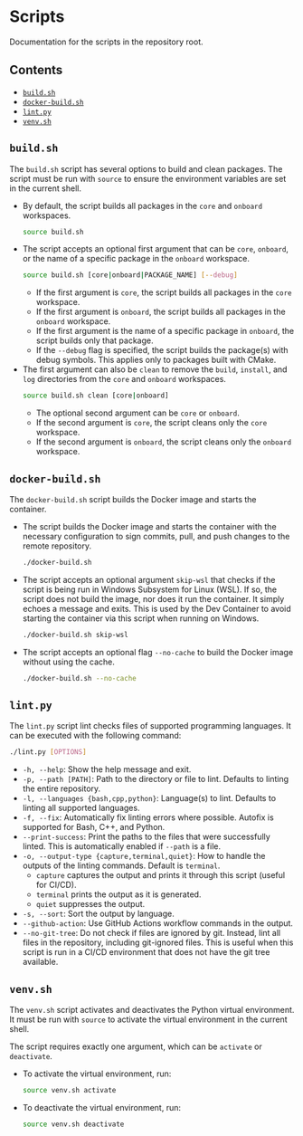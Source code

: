 # Scripts

Documentation for the scripts in the repository root.

## Contents
- [`build.sh`](#buildsh)
- [`docker-build.sh`](#docker-buildsh)
- [`lint.py`](#lintpy)
- [`venv.sh`](#venvsh)

## `build.sh`
The `build.sh` script has several options to build and clean packages. The script must be run with `source` to ensure the environment variables are set in the current shell.
- By default, the script builds all packages in the `core` and `onboard` workspaces.
    ```bash
    source build.sh
    ```
- The script accepts an optional first argument that can be `core`, `onboard`, or the name of a specific package in the `onboard` workspace.
    ```bash
    source build.sh [core|onboard|PACKAGE_NAME] [--debug]
    ```
    - If the first argument is `core`, the script builds all packages in the `core` workspace.
    - If the first argument is `onboard`, the script builds all packages in the `onboard` workspace.
    - If the first argument is the name of a specific package in `onboard`, the script builds only that package.
    - If the `--debug` flag is specified, the script builds the package(s) with debug symbols. This applies only to packages built with CMake.
- The first argument can also be `clean` to remove the `build`, `install`, and `log` directories from the `core` and `onboard` workspaces.
    ```bash
    source build.sh clean [core|onboard]
    ```
    - The optional second argument can be `core` or `onboard`.
    - If the second argument is `core`, the script cleans only the `core` workspace.
    - If the second argument is `onboard`, the script cleans only the `onboard` workspace.

## `docker-build.sh`
The `docker-build.sh` script builds the Docker image and starts the container.
- The script builds the Docker image and starts the container with the necessary configuration to sign commits, pull, and push changes to the remote repository.
    ```bash
    ./docker-build.sh
    ```
- The script accepts an optional argument `skip-wsl` that checks if the script is being run in Windows Subsystem for Linux (WSL). If so, the script does not build the image, nor does it run the container. It simply echoes a message and exits. This is used by the Dev Container to avoid starting the container via this script when running on Windows.
    ```bash
    ./docker-build.sh skip-wsl
    ```
- The script accepts an optional flag `--no-cache` to build the Docker image without using the cache.
    ```bash
    ./docker-build.sh --no-cache
    ```

## `lint.py`
The `lint.py` script lint checks files of supported programming languages. It can be executed with the following command:
```bash
./lint.py [OPTIONS]
```
- `-h, --help`: Show the help message and exit.
- `-p, --path [PATH]`: Path to the directory or file to lint. Defaults to linting the entire repository.
- `-l, --languages {bash,cpp,python}`: Language(s) to lint. Defaults to linting all supported languages.
- `-f, --fix`: Automatically fix linting errors where possible. Autofix is supported for Bash, C++, and Python.
- `--print-success`: Print the paths to the files that were successfully linted. This is automatically enabled if `--path` is a file.
- `-o, --output-type {capture,terminal,quiet}`: How to handle the outputs of the linting commands. Default is `terminal`.
    - `capture` captures the output and prints it through this script (useful for CI/CD).
    - `terminal` prints the output as it is generated.
    - `quiet` suppresses the output.
- `-s, --sort`: Sort the output by language.
- `--github-action`: Use GitHub Actions workflow commands in the output.
- `--no-git-tree`: Do not check if files are ignored by git. Instead, lint all files in the repository, including git-ignored files. This is useful when this script is run in a CI/CD environment that does not have the git tree available.

## `venv.sh`
The `venv.sh` script activates and deactivates the Python virtual environment. It must be run with `source` to activate the virtual environment in the current shell.

The script requires exactly one argument, which can be `activate` or `deactivate`.
- To activate the virtual environment, run:
    ```bash
    source venv.sh activate
    ```
- To deactivate the virtual environment, run:
    ```bash
    source venv.sh deactivate
    ```